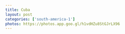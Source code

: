 ```yaml
---
title: Cuba
layout: post
categories: ['south-america-1']
photos: https://photos.app.goo.gl/h1vdHZu8StGJrLX96
---
```

